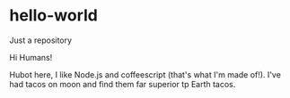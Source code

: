 # hello-world
Just a repository

Hi Humans!

Hubot here, I like Node.js and coffeescript (that's what I'm made of!).
I've had tacos on moon and find them far superior tp Earth tacos.
